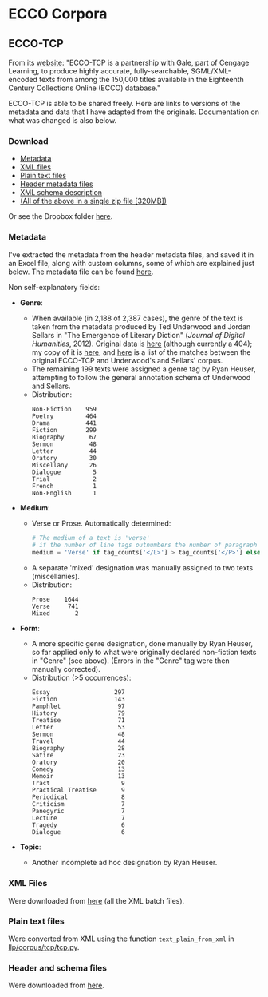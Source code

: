 # ECCO Corpora

## ECCO-TCP

From its [website](https://www.textcreationpartnership.org/tcp-ecco/): "ECCO-TCP is a partnership with Gale, part of Cengage Learning, to produce highly accurate, fully-searchable, SGML/XML-encoded texts from among the 150,000 titles available in the Eighteenth Century Collections Online (ECCO) database."

ECCO-TCP is able to be shared freely. Here are links to versions of the metadata and data that I have adapted from the originals. Documentation on what was changed is also below.

### Download

* [Metadata](https://www.dropbox.com/s/9ex8rkfsbysc1oi/corpus-metadata.ECCO-TCP.xlsx?dl=0)
* [XML files](https://www.dropbox.com/s/yr6dz7clk4w5y2s/xml_eccotcp.zip?dl=0)
* [Plain text files](https://www.dropbox.com/s/8hjpbmtti5t02z8/txt_eccotcp.zip?dl=0)
* [Header metadata files](https://www.dropbox.com/s/8ej3a17puk941zh/headers_eccotcp.zip?dl=0)
* [XML schema description](https://www.dropbox.com/s/rwsvoee35pf61yw/schemas_eccotcp.zip?dl=0)
* [(All of the above in a single zip file [320MB])](https://www.dropbox.com/s/mrqof6muiodu67u/ECCO_TCP.metadata%2Bxml%2Btxt.zip?dl=0)

Or see the Dropbox folder [here](https://www.dropbox.com/sh/59xxy7fzg3va4ir/AABRcKXr4pndrLilXWgsSW1ha?dl=0).

### Metadata

I've extracted the metadata from the header metadata files, and saved it in an Excel file, along with custom columns, some of which are explained just below. The metadata file can be found [here](https://www.dropbox.com/s/9ex8rkfsbysc1oi/corpus-metadata.ECCO-TCP.xlsx?dl=0).

Non self-explanatory fields:
* **Genre**:
	* When available (in 2,188 of 2,387 cases), the genre of the text is taken from the metadata produced by Ted Underwood and Jordan Sellars in "The Emergence of Literary Diction" (*Journal of Digital Humanities*, 2012). Original data is [here]() (although currently a 404); my copy of it is [here](https://www.dropbox.com/s/ct1kf9p9sxjprqy/corpus-metadata.TedJDH.xls?dl=0), and [here](https://www.dropbox.com/s/a6k21lgew1pztby/matches.TedJDH--ECCO-TCP.xls?dl=0) is a list of the matches between the original ECCO-TCP and Underwood's and Sellars' corpus.
	* The remaining 199 texts were assigned a genre tag by Ryan Heuser, attempting to follow the general annotation schema of Underwood and Sellars.
	* Distribution:
		```
		Non-Fiction    959
		Poetry         464
		Drama          441
		Fiction        299
		Biography       67
		Sermon          48
		Letter          44
		Oratory         30
		Miscellany      26
		Dialogue         5
		Trial            2
		French           1
		Non-English      1
		```

* **Medium**:
	* Verse or Prose. Automatically determined:
		```python
		# The medium of a text is 'verse'
		# if the number of line tags outnumbers the number of paragraph tags:
		medium = 'Verse' if tag_counts['</L>'] > tag_counts['</P>'] else 'Prose'
		```
	* A separate 'mixed' designation was manually assigned to two texts (miscellanies).
	* Distribution:
		```
		Prose    1644
		Verse     741
		Mixed       2
		```

* **Form**:
	* A more specific genre designation, done manually by Ryan Heuser, so far applied only to what were originally declared non-fiction texts in "Genre" (see above). (Errors in the "Genre" tag were then manually corrected).
	* Distribution (>5 occurrences):
		```
		Essay                  297
		Fiction                143
		Pamphlet                97
		History                 79
		Treatise                71
		Letter                  53
		Sermon                  48
		Travel                  44
		Biography               28
		Satire                  23
		Oratory                 20
		Comedy                  13
		Memoir                  13
		Tract                    9
		Practical Treatise       9
		Periodical               8
		Criticism                7
		Panegyric                7
		Lecture                  7
		Tragedy                  6
		Dialogue                 6
		```

* **Topic**:
	* Another incomplete ad hoc designation by Ryan Heuser.

### XML Files

Were downloaded from [here](https://www.textcreationpartnership.org/docs/texts/ecco_files.html) (all the XML batch files).

### Plain text files

Were converted from XML using the function `text_plain_from_xml` in [llp/corpus/tcp/tcp.py](https://github.com/quadrismegistus/llp/blob/09e46c010a88a27df8186bd8e42a492bbf81c772/corpus/tcp/tcp.py#L40).

### Header and schema files

Were downloaded from [here](https://www.textcreationpartnership.org/docs/texts/ecco_files.html).
